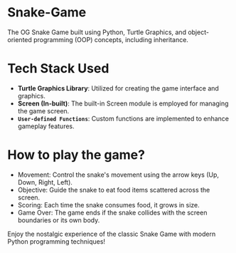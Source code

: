 # Snake-Game
The OG Snake Game built using Python, Turtle Graphics, and object-oriented programming (OOP) concepts, including inheritance.

# Tech Stack Used
* **Turtle Graphics Library**: Utilized for creating the game interface and graphics.
* **Screen (In-built)**: The built-in Screen module is employed for managing the game screen.
* **`User-defined Functions`**: Custom functions are implemented to enhance gameplay features.

# How to play the game?
* Movement: Control the snake's movement using the arrow keys (Up, Down, Right, Left).
* Objective: Guide the snake to eat food items scattered across the screen.
* Scoring: Each time the snake consumes food, it grows in size.
* Game Over: The game ends if the snake collides with the screen boundaries or its own body.

Enjoy the nostalgic experience of the classic Snake Game with modern Python programming techniques!
